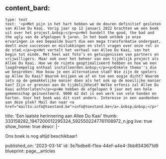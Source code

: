 content_bard:
  -
    type: text
    text: '<p>Met pijn in het hart hebben we de deuren definitief gesloten van Allee Du Kaai. Vorig jaar op 12 januari 2022 brachten we een boek uit over het project.&nbsp;</p><p>Het bundelt the good, the bad and the ugly van de afgelopen 9 jaren. In het boek ontdek je onze ervaringen in een bepaalde buurt die een mega transformatie ondergaat, deelt onze successen en mislukkingen en stelt vragen over onze rol in de stad.</p><p>Het vertelt het verhaal van Allee Du Kaai, van het begin tot einde. Met heel wat foto’s en getuigenissen van partners en vrijwilligers. Maar ook over het beheer van een tijdelijk project als Allee Du Kaai. Hoe we de ruimte geoptimaliseerd hebben en hoe we een laagdrempelig onthaal installeerden.&nbsp;</p><p>Enkele thema''s die we bespreken: Hoe bouw je een alternatieve stad? Wie zijn de spelers op Allee Du Kaai? Waarom knijpen we af en toe een oogje dicht? Waarom iets op de gemakkelijke manier doen als het ook op de moeilijke manier kan? Zijn er grenzen aan de tijdelijkheid? Welke erfenis zal Allee Du Kaai achterlaten?</p><p>We hebben de afgelopen 9 jaar met een hele gemeenschap geïnvesteerd. 9000 m2 dat is een werk van vele handen en harten. Voor het boek was dit niet anders. Interesse in een aandenken aan deze plek? Mail dan naar <a href="mailto:info@toestand.be">info@toestand.be</a>.&nbsp;&nbsp;</p>'
title: 'Een laatste herinnering aan Allee Du Kaai'
thumb: 333158282_1947200012295324_5925502247761108972_n.jpg
live: true
show_home: true
descr: |-
  <p>Ons boek is nog altijd beschikbaar!
  </p>
published_on: '2023-03-14'
id: 3e7bdbe6-f1ea-44ef-a4e4-3bb8343671d9
blueprint: page__articles
